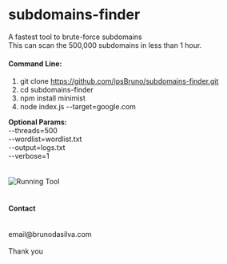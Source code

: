 

# subdomains-finder

A fastest tool to brute-force subdomains</br>
This can scan the 500,000 subdomains in less than 1 hour.

#### Command Line:

 1. git clone https://github.com/ipsBruno/subdomains-finder.git
 2. cd subdomains-finder
 3. npm install minimist
 4. node index.js   --target=google.com


**Optional Params:**<br>
--threads=500<br>
--wordlist=wordlist.txt<br>
--output=logs.txt<br>
--verbose=1<br>
<br/>
<br/>
![Running Tool](https://i.imgur.com/RhZH4Pj.png)
<br/>
<br/>
#### Contact
<br/>
email@brunodasilva.com
<br/>
<br/>
Thank you
